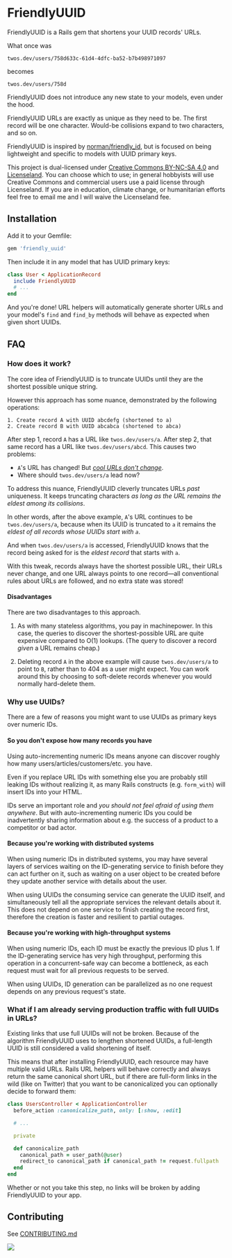 # FriendlyUUID

FriendlyUUID is a Rails gem that shortens your UUID records' URLs.

What once was

```
twos.dev/users/758d633c-61d4-4dfc-ba52-b7b498971097
```

becomes

```
twos.dev/users/758d
```

FriendlyUUID does not introduce any new state to your models, even under the
hood.

FriendlyUUID URLs are exactly as unique as they need to be. The first record
will be one character. Would-be collisions expand to two characters, and so
on.

FriendlyUUID is inspired by [norman/friendly_id][1], but is focused on being
lightweight and specific to models with UUID primary keys.

This project is dual-licensed under [Creative Commons BY-NC-SA 4.0][2] and
[Licenseland][3]. You can choose which to use; in general hobbyists will use
Creative Commons and commercial users use a paid license through Licenseland.
If you are in education, climate change, or humanitarian efforts feel free to
email me and I will waive the Licenseland fee.

[1]: https://github.com/norman/friendly_id
[2]: https://creativecommons.org/licenses/by-nc-sa/4.0/
[3]: https://license.land/glacials/friendly_uuid

## Installation

Add it to your Gemfile:

```ruby
gem 'friendly_uuid'
```

Then include it in any model that has UUID primary keys:

```ruby
class User < ApplicationRecord
  include FriendlyUUID
  # ...
end
```

And you're done! URL helpers will automatically generate shorter URLs and
your model's `find` and `find_by` methods will behave as expected when given
short UUIDs.

## FAQ

### How does it work?

The core idea of FriendlyUUID is to truncate UUIDs until they are the
shortest possible unique string.

However this approach has some nuance, demonstrated by the following
operations:

```
1. Create record A with UUID abcdefg (shortened to a)
2. Create record B with UUID abcabca (shortened to abca)
```

After step 1, record `A` has a URL like `twos.dev/users/a`. After step 2,
that same record has a URL like `twos.dev/users/abcd`. This causes two
problems:

- `A`'s URL has changed! But _[cool URLs don't change][2]_.
- Where should `twos.dev/users/a` lead now?

To address this nuance, FriendlyUUID cleverly truncates URLs _past_
uniqueness. It keeps truncating characters _as long as the URL remains the
eldest among its collisions_.

In other words, after the above example, `A`'s URL continues to be
`twos.dev/users/a`, because when its UUID is truncated to `a` it remains the
_eldest of all records whose UUIDs start with `a`_.

And when `twos.dev/users/a` is accessed, FriendlyUUID knows that the record
being asked for is the _eldest record_ that starts with `a`.

With this tweak, records always have the shortest possible URL, their URLs
never change, and one URL always points to one record—all conventional rules
about URLs are followed, and no extra state was stored!

[2]: https://www.w3.org/Provider/Style/URI

#### Disadvantages

There are two disadvantages to this approach.

1. As with many stateless algorithms, you pay in machinepower. In this case, the
   queries to discover the shortest-possible URL are quite expensive compared to
   O(1) lookups. (The query to discover a record _given_ a URL remains cheap.)

2. Deleting record `A` in the above example will cause `twos.dev/users/a` to
   point to `B`, rather than to 404 as a user might expect. You can work around
   this by choosing to soft-delete records whenever you would normally
   hard-delete them.

### Why use UUIDs?

There are a few of reasons you might want to use UUIDs as primary keys over
numeric IDs.

#### So you don't expose how many records you have

Using auto-incrementing numeric IDs means anyone can discover roughly how
many users/articles/customers/etc. you have.

Even if you replace URL IDs with something else you are probably still
leaking IDs without realizing it, as many Rails constructs (e.g. `form_with`)
will insert IDs into your HTML.

IDs serve an important role and _you should not feel afraid of using them
anywhere_. But with auto-incrementing numeric IDs you could be inadvertently
sharing information about e.g. the success of a product to a competitor or
bad actor.

#### Because you're working with distributed systems

When using numeric IDs in distributed systems, you may have several layers of
services waiting on the ID-generating service to finish before they can act
further on it, such as waiting on a user object to be created before they
update another service with details about the user.

When using UUIDs the consuming service can generate the UUID itself, and
simultaneously tell all the appropriate services the relevant details about
it. This does not depend on one service to finish creating the record first,
therefore the creation is faster and resilient to partial outages.

#### Because you're working with high-throughput systems

When using numeric IDs, each ID must be exactly the previous ID plus 1. If
the ID-generating service has very high throughput, performing this operation
in a concurrent-safe way can become a bottleneck, as each request must wait
for all previous requests to be served.

When using UUIDs, ID generation can be parallelized as no one request depends
on any previous request's state.

### What if I am already serving production traffic with full UUIDs in URLs?

Existing links that use full UUIDs will not be broken. Because of the
algorithm FriendlyUUID uses to lengthen shortened UUIDs, a full-length UUID
is still considered a valid shortening of itself.

This means that after installing FriendlyUUID, each resource may have
multiple valid URLs. Rails URL helpers will behave correctly and always
return the same canonical short URL, but if there are full-form links in the
wild (like on Twitter) that you want to be canonicalized you can optionally
decide to forward them:

```ruby
class UsersController < ApplicationController
  before_action :canonicalize_path, only: [:show, :edit]

  # ...

  private

  def canonicalize_path
    canonical_path = user_path(@user)
    redirect_to canonical_path if canonical_path != request.fullpath
  end
end
```

Whether or not you take this step, no links will be broken by adding
FriendlyUUID to your app.

## Contributing

See [CONTRIBUTING.md][contributing]

[contributing]: https://github.com/glacials/friendly_uuid/blob/main/CONTRIBUTING.md

<img src="https://static.scarf.sh/a.png?x-pxid=059b1617-a430-4455-9e98-89168ea4aef6" />
